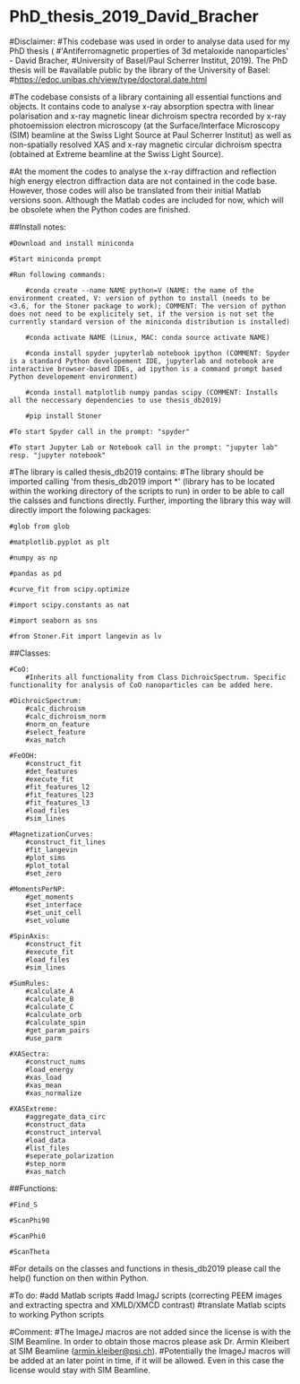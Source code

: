# PhD_thesis_2019_David_Bracher

#Disclaimer:
#This codebase was used in order to analyse data used for my PhD thesis (
#'Antiferromagnetic properties of 3d metaloxide nanoparticles' - David Bracher,
#University of Basel/Paul Scherrer Institut, 2019). The PhD thesis will be
#available public by  the library of the University of Basel:
#https://edoc.unibas.ch/view/type/doctoral.date.html

#The codebase consists of a library containing all essential functions and objects. It contains code to analyse x-ray absorption spectra with linear polarisation and x-ray magnetic linear dichroism spectra recorded by x-ray photoemission electron microscopy (at the Surface/Interface Microscopy (SIM) beamline at the Swiss Light Source at Paul Scherrer Institut) as well as non-spatially resolved XAS and x-ray magnetic circular dichroism spectra (obtained at Extreme beamline at the Swiss Light Source).

#At the moment the codes to analyse the x-ray diffraction and reflection high energy electron diffraction data are not contained in the code base. However, those codes will also be translated from their initial Matlab versions soon. Although the Matlab codes are included for now, which will be obsolete when  the Python codes are finished.



##Install notes:

	#Download and install miniconda

	#Start miniconda prompt

	#Run following commands:

		#conda create --name NAME python=V (NAME: the name of the environment created, V: version of python to install (needs to be <3.6, for the Stoner package to work); COMMENT: The version of python does not need to be explicitely set, if the version is not set the currently standard version of the miniconda distribution is installed)

		#conda activate NAME (Linux, MAC: conda source activate NAME)

		#conda install spyder jupyterlab notebook ipython (COMMENT: Spyder is a standard Python developement IDE, jupyterlab and notebook are interactive browser-based IDEs, ad ipython is a command prompt based Python developement environment)
		
		#conda install matplotlib numpy pandas scipy (COMMENT: Installs all the neccessary dependencies to use thesis_db2019)

		#pip install Stoner

	#To start Spyder call in the prompt: "spyder"

	#To start Jupyter Lab or Notebook call in the prompt: "jupyter lab" resp. "jupyter notebook"


#The library is called thesis_db2019 contains:
#The library should be imported calling 'from thesis_db2019 import *' (library has to be located within the working directory of the scripts to run) in order to be able to call the calsses and functions directly. Further, importing the library this way will directly import the folowing packages:
	
	#glob from glob
	
	#matplotlib.pyplot as plt

	#numpy as np

	#pandas as pd

	#curve_fit from scipy.optimize

	#import scipy.constants as nat

	#import seaborn as sns

	#from Stoner.Fit import langevin as lv

##Classes:
	
	#CoO:
		#Inherits all functionality from Class DichroicSpectrum. Specific functionality for analysis of CoO nanoparticles can be added here.

	#DichroicSpectrum:
		#calc_dichroism
		#calc_dichroism_norm
		#norm_on_feature
		#select_feature
		#xas_match
	
	#FeOOH:
		#construct_fit
		#det_features
		#execute_fit
		#fit_features_l2
		#fit_features_l23
		#fit_features_l3
		#load_files
		#sim_lines

	#MagnetizationCurves:
		#construct_fit_lines
		#fit_langevin
		#plot_sims
		#plot_total
		#set_zero

	#MomentsPerNP:
		#get_moments
		#set_interface
		#set_unit_cell
		#set_volume
		
	#SpinAxis:
		#construct_fit
		#execute_fit
		#load_files
		#sim_lines

	#SumRules:
		#calculate_A
		#calculate_B
		#calculate_C
		#calculate_orb
		#calculate_spin
		#get_param_pairs
		#use_parm

	#XASectra:
		#construct_nums
		#load_energy
		#xas_load
		#xas_mean
		#xas_normalize

	#XASExtreme:
		#aggregate_data_circ
		#construct_data
		#construct_interval
		#load_data
		#list_files
		#seperate_polarization
		#step_norm
		#xas_match


##Functions:
	
	#Find_S

	#ScanPhi90

	#ScanPhi0

	#ScanTheta


#For details on the classes and functions in thesis_db2019 please call the help() function on then within Python.


#To do:
	#add Matlab scripts
	#add ImagJ scripts (correcting PEEM images and extracting spectra and XMLD/XMCD contrast)
	#translate Matlab scipts to working Python scripts

#Comment:
	#The ImageJ macros are not added since the license is with the SIM Beamline. In order to obtain those macros please ask Dr. Armin Kleibert at SIM Beamline (armin.kleiber@psi.ch).
	#Potentially the ImageJ macros will be added at an later point in time, if it will be allowed. Even in this case the license would stay with SIM Beamline.